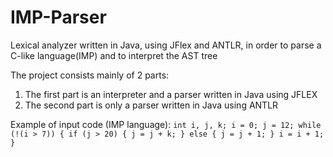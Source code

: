 # IMP-Parser
Lexical analyzer written in Java, using JFlex and ANTLR, in order to parse a C-like language(IMP) and to interpret the AST tree

The project consists mainly of 2 parts:
  1) The first part is an interpreter and a parser written in Java using JFLEX
  2) The second part is only a parser written in Java using ANTLR
  
  
Example of input code (IMP language):
    ```int i, j, k;
    i = 0;
    j = 12;
    while (!(i > 7)) {
	      if (j > 20) {
		    j = j + k;
	      } else {
		j = j + 1;
	}
	i = i + 1;
    }```
